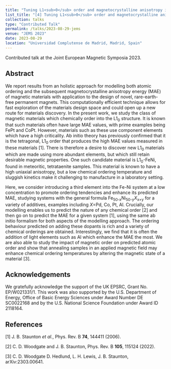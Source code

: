 ```yaml
---
title: "Tuning L1<sub>0</sub> order and magnetocrystalline anisotropy in rare-earth-free transition metal magnets: An integrated, first principles approach"
list_title: "[4] Tuning L1<sub>0</sub> order and magnetocrystalline anisotropy in rare-earth-free transition metal magnets: An integrated, first principles approach"
collection: talks
type: "Contributed Talk"
permalink: /talks/2023-08-29-jems
venue: "JEMS 2023"
date: 2023-08-29
location: "Universidad Complutense de Madrid, Madrid, Spain"
---
```


Contributed talk at the Joint European Magnetic Symposia 2023.

<h2>Abstract</h2>
We report results from an holistic approach for modelling both atomic ordering and the subsequent magnetocrystalline anisotropy energy (MAE) of magnetic materials with application to the design of novel, rare-earth-free permanent magnets. This computationally efficient technique allows for fast exploration of the materials design space and could open up a new route for materials discovery. In the present work, we study the class of magnetic materials which chemically order into the L1<sub>0</sub> structure. It is known that such materials often have large MAE values, with prime examples being FePt and CoPt. However, materials such as these use component elements which have a high criticality. Ab initio theory has previously confirmed that it is the tetragonal, L1<sub>0</sub> order that produces the high MAE values measured in these materials [1]. There is therefore a desire to discover new L1<sub>0</sub> materials which are made using more abundant elements, but which still retain desirable magnetic properties. One such candidate material is L1<sub>0</sub>-FeNi, found in meteoritic, tetrataenite samples. This material is known to have a high uniaxial anisotropy, but a low chemical ordering temperature and sluggish kinetics make it challenging to manufacture in a laboratory setting.

Here, we consider introducing a third element into the Fe-Ni system at a low concentration to promote ordering tendencies and enhance its predicted MAE, studying systems with the general formula Fe<sub>50-x</sub>Ni<sub>50-y</sub><i>X</i><sub>x+y</sub> for a variety of additives, examples including <i>X</i>=Pd, Co, Pt, Al. Crucially, our modelling enables us to predict the nature of any chemical order [2] and then go on to predict the MAE for a given system [1], using the same ab initio formalism for both aspects of the modelling approach. The ordering behaviour predicted on adding these dopants is rich and a variety of chemical orderings are obtained. Interestingly, we find that it is often the addition of light elements such as Al which enhance the MAE the most. We are also able to study the impact of magnetic order on predicted atomic order and show that annealing samples in an applied magnetic field may enhance chemical ordering temperatures by altering the magnetic state of a material [3].

<h2>Acknowledgements</h2>
We gratefully acknowledge the support of the UK EPSRC, Grant No. EP/W021331/1. This work was also supported by the U.S. Department of Energy, Office of Basic Energy Sciences under Award Number DE SC0022168 and by the U.S. National Science Foundation under Award ID 2118164.

<h2>References</h2>
[1] J. B. Staunton <i>et al.</i>, Phys. Rev. B <b>74</b>, 144411 (2006).

[2] C. D. Woodgate and J. B. Staunton, Phys. Rev. B <b>105</b>, 115124 (2022).

[3] C. D. Woodgate D. Hedlund, L. H. Lewis, J. B. Staunton, arXiv:2303.00641.
